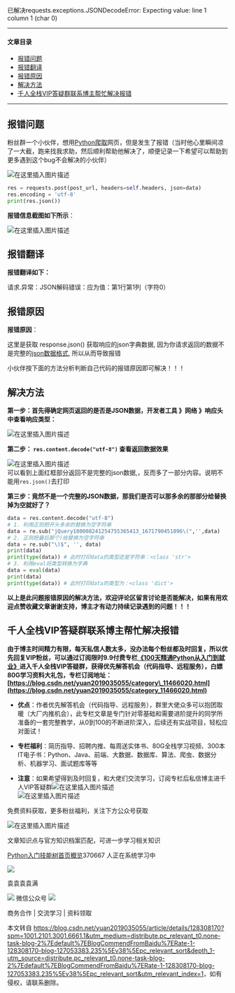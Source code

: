  

已解决requests.exceptions.JSONDecodeError: Expecting value: line 1 column 1 (char 0)  
  
  
  
  
  

* * *

#### 文章目录

*   [报错问题](#_18)
*   [报错翻译](#_49)
*   [报错原因](#_63)
*   [解决方法](#_80)
*   [千人全栈VIP答疑群联系博主帮忙解决报错](#VIP_122)

* * *

  
  
  

报错问题
----

  
  

粉丝群一个小伙伴，想用[Python爬取](https://so.csdn.net/so/search?q=Python%E7%88%AC%E5%8F%96&spm=1001.2101.3001.7020)网页，但是发生了报错（当时他心里瞬间凉了一大截，跑来找我求助，然后顺利帮助他解决了，顺便记录一下希望可以帮助到更多遇到这个bug不会解决的小伙伴）

  

![在这里插入图片描述](https://img-blog.csdnimg.cn/933e661f49f6435cbc610050d9eb4dbb.png)

```python
res = requests.post(post_url, headers=self.headers, json=data)
res.encoding = 'utf-8'
print(res.json())
```

  

**报错信息截图如下所示**：  
  

![在这里插入图片描述](https://img-blog.csdnimg.cn/efefa165d48b438f9a7cbc2bc98c1e2a.png)

  
  
  

报错翻译
----

  
  

**报错翻译如下：**  
  

请求.异常：JSON解码错误：应为值：第1行第1列（字符0）  
  
  
  
  
  

报错原因
----

  
  

**报错原因**：

这里是获取 response.json() 获取响应的json字典数据, 因为你请求返回的数据不是完整的[json数据格式](https://so.csdn.net/so/search?q=json%E6%95%B0%E6%8D%AE%E6%A0%BC%E5%BC%8F&spm=1001.2101.3001.7020), 所以从而导致报错

小伙伴按下面的方法分析判断自己代码的报错原因即可解决！！！  
  
  
  
  
  

解决方法
----

  
  

**第一步：首先得确定网页返回的是否是JSON数据，开发者工具 》网络 》响应头中查看响应类型：**  
  
  
![在这里插入图片描述](https://img-blog.csdnimg.cn/cf51fbbfcbfc451094e63d31db5aea51.png)

  

**第二步： `res.content.decode("utf-8")` 查看返回数据效果**

![在这里插入图片描述](https://img-blog.csdnimg.cn/397fb252e617460fab40eaca6e9b5764.png)  
可以看到上面红框部分返回不是完整的json数据,，反而多了一部分内容。说明不能用`res.json()`去打印  
  

**第三步：竟然不是一个完整的JSON数据，那我们是否可以那多余的那部分给替换掉为空就好了？**

```python
data = res.content.decode("utf-8")
# 1. 利用正则把开头多余的替换为空字符串
data = re.sub("jQuery180008241254755365413_1671790451896\(",'',data)
# 2. 正则把最后那个)给替换为空字符串
data = re.sub("\)$", '', data)
print(data)
print(type(data)) # 此时打印data的类型还是字符串：<class 'str'>
# 3. 利用eval将类型转换为字典
data = eval(data)
print(data)
print(type(data)) # 此时打印data的类型为：<class 'dict'>
```

  

**以上是此问题报错原因的解决方法，欢迎评论区留言讨论是否能解决，如果有用欢迎点赞收藏文章谢谢支持，博主才有动力持续记录遇到的问题！！！**

千人全栈VIP答疑群联系博主帮忙解决报错
--------------------

**由于博主时间精力有限，每天私信人数太多，没办法每个粉丝都及时回复，所以优先回复VIP粉丝，可以通过订阅限时9.9付费专栏[《100天精通Python从入门到就业》](https://blog.csdn.net/yuan2019035055/category_11466020.html)进入千人全栈VIP答疑群，获得优先解答机会（代码指导、远程服务），白嫖80G学习资料大礼包，专栏订阅地址：[https://blog.csdn.net/yuan2019035055/category\_11466020.html](https://blog.csdn.net/yuan2019035055/category_11466020.html)**

*   **优点**：作者优先解答机会（代码指导、远程服务），群里大佬众多可以抱团取暖（大厂内推机会），此专栏文章是专门针对零基础和需要进阶提升的同学所准备的一套完整教学，从0到100的不断进阶深入，后续还有实战项目，轻松应对面试！
    
*   **专栏福利**：简历指导、招聘内推、每周送实体书、80G全栈学习视频、300本IT电子书：Python、Java、前端、大数据、数据库、算法、爬虫、数据分析、机器学习、面试题库等等
    
*   **注意**：如果希望得到及时回复，和大佬们交流学习，订阅专栏后私信博主进千人VIP答疑群![在这里插入图片描述](https://img-blog.csdnimg.cn/b58bb765c2fc4b6abac91c2e433dd06f.png)  
    ![在这里插入图片描述](https://img-blog.csdnimg.cn/9c855cea92904ab5b9575e637bdf5ea4.png)
    

免费资料获取，更多粉丝福利，关注下方公众号获取

![在这里插入图片描述](https://img-blog.csdnimg.cn/a74f7d5d03234f7c8a635562034442a0.gif#pic_center)

 

文章知识点与官方知识档案匹配，可进一步学习相关知识

[Python入门技能树](https://edu.csdn.net/skill/python/?utm_source=csdn_ai_skill_tree_blog)[首页](https://edu.csdn.net/skill/python/?utm_source=csdn_ai_skill_tree_blog)[概览](https://edu.csdn.net/skill/python/?utm_source=csdn_ai_skill_tree_blog)370667 人正在系统学习中

![](https://img-blog.csdnimg.cn/d0113d9d8ff64adba84b2f9528d0f6de.png)

袁袁袁袁满

![](https://g.csdnimg.cn/extension-box/1.1.6/image/weixin.png) 微信公众号 ![](https://g.csdnimg.cn/extension-box/1.1.6/image/ic_move.png)

商务合作 | 交流学习 | 资料领取

本文转自 <https://blog.csdn.net/yuan2019035055/article/details/128308170?spm=1001.2101.3001.6661.1&utm_medium=distribute.pc_relevant_t0.none-task-blog-2%7Edefault%7EBlogCommendFromBaidu%7ERate-1-128308170-blog-127053383.235%5Ev38%5Epc_relevant_sort&depth_1-utm_source=distribute.pc_relevant_t0.none-task-blog-2%7Edefault%7EBlogCommendFromBaidu%7ERate-1-128308170-blog-127053383.235%5Ev38%5Epc_relevant_sort&utm_relevant_index=1>，如有侵权，请联系删除。